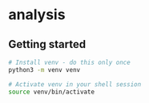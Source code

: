 # analysis

## Getting started

```bash
# Install venv - do this only once
python3 -m venv venv

# Activate venv in your shell session
source venv/bin/activate
```
